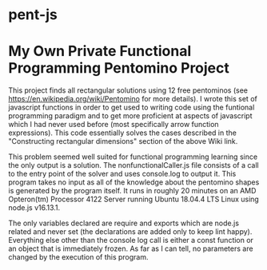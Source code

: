 # pent-js

# My Own Private Functional Programming Pentomino Project

This project finds all rectangular solutions using 12 free pentominos
(see https://en.wikipedia.org/wiki/Pentomino for more details).  I wrote
this set of javascript functions in order to get used to writing code using
the funtional programming paradigm and to get more proficient at aspects of
javascript which I had never used before (most specifically arrow function
expressions).  This code essentially solves the cases described in the
"Constructing rectangular dimensions" section of the above Wiki link.

This problem seemed well suited for functional programming learning since the
only output is a solution.  The nonfunctionalCaller.js file consists of a call
to the entry point of the solver and uses console.log to output it.  This
program takes no input as all of the knowledge about the pentomino shapes
is generated by the program itself.  It runs in roughly 20 minutes on an AMD
Opteron(tm) Processor 4122 Server running Ubuntu 18.04.4 LTS Linux using
node.js v16.13.1.

The only variables declared are require and exports which are node.js related
and never set (the declarations are added only to keep lint happy).
Everything else other than the console log call is either a const function
or an object that is immediately frozen.  As far as I can tell, no parameters
are changed by the execution of this program.
